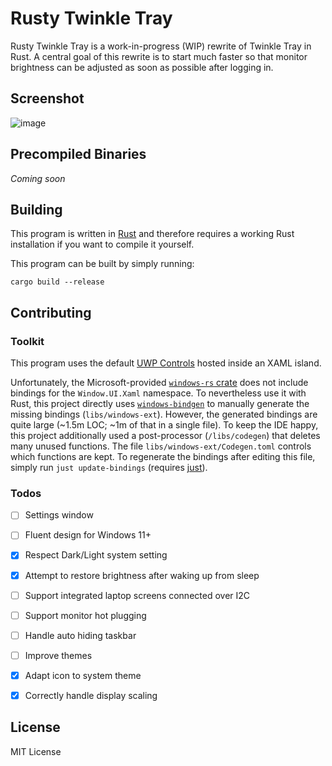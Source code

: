 # Rusty Twinkle Tray

Rusty Twinkle Tray is a work-in-progress (WIP) rewrite of Twinkle Tray in Rust. A central goal of this rewrite is to start much faster so that monitor brightness can be adjusted as soon as possible after logging in.

## Screenshot
![image](https://github.com/sidit77/rusty-twinkle-tray/assets/5053369/d4b3d3b3-fd2f-4e06-844e-dbae24b73046)

## Precompiled Binaries
*Coming soon*

## Building
This program is written in [Rust](https://www.rust-lang.org/) and therefore requires a working Rust installation if you want to compile it yourself.

This program can be built by simply running:
```shell
cargo build --release
```

## Contributing

### Toolkit
This program uses the default [UWP Controls](https://learn.microsoft.com/en-us/uwp/api/windows.ui.xaml.controls?view=winrt-22621) hosted inside an XAML island.

Unfortunately, the Microsoft-provided [`windows-rs` crate](https://microsoft.github.io/windows-docs-rs/doc/windows/) does not include bindings for the `Window.UI.Xaml` namespace. To nevertheless use it with Rust, this project directly uses [`windows-bindgen`](https://crates.io/crates/windows-bindgen) to manually generate the missing bindings (`libs/windows-ext`). However, the generated bindings are quite large (~1.5m LOC; ~1m of that in a single file). To keep the IDE happy, this project additionally used a post-processor (`/libs/codegen`) that deletes many unused functions. The file `libs/windows-ext/Codegen.toml` controls which functions are kept. To regenerate the bindings after editing this file, simply run `just update-bindings` (requires [just](https://github.com/casey/just)).

### Todos
- [ ] Settings window
- [ ] Fluent design for Windows 11+
- [x] Respect Dark/Light system setting
- [x] Attempt to restore brightness after waking up from sleep
- [ ] Support integrated laptop screens connected over I2C
- [ ] Support monitor hot plugging
- [ ] Handle auto hiding taskbar
- [ ] Improve themes
- [x] Adapt icon to system theme
- [x] Correctly handle display scaling


## License

MIT License
